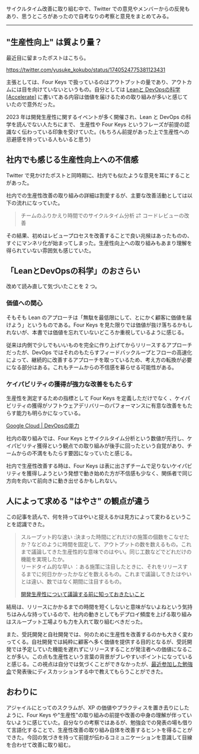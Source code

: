 サイクルタイム改善に取り組む中で、Twitter での意見やメンバーからの反発もあり、思うところがあったので自考なりの考察と意見をまとめてみる。

---

## "生産性向上" は質より量？

最近目に留まったポストはこちら。

<https://twitter.com/yusuke_kokubo/status/1740524775381123431>

主張としては、Four Keys で扱っているのはアウトプットの量であり、アウトカムには目を向けていないというもの。自分としては [Leanと DevOpsの科学[Accelerate]](https://amzn.asia/d/6GwTAP4) に書いてある内容は価値を届けるための取り組みが多いと感じていたので意外だった。

2023 年は開発生産性に関するイベントが多く開催され、Lean と DevOps の科学を読んでない人たちにまで、 生産性や Four Keys というフレーズが前提の認識なく伝わっている印象を受けていた。(もちろん前提があった上で生産性への忌避感を持っている人もいると思う)

## 社内でも感じる生産性向上への不信感

Twitter で見かけたポストと同時期に、社内でも似たような意見を耳にすることがあった。

社内での生産性改善の取り組みの詳細は割愛するが、主要な改善活動としては以下の流れになっていた。

> チームのふりかえり時間でのサイクルタイム分析 ⇄ コードレビューの改善

その結果、初めはレビュープロセスを改善することで良い兆候はあったものの、すぐにマンネリ化が始まってしまった。生産性向上への取り組みもあまり理解を得られていない雰囲気も感じていた。

## 「LeanとDevOpsの科学」のおさらい

改めて読み直して気づいたことを 2 つ。

### 価値への関心

そもそも Lean のアプローチは「無駄を最低限にして、とにかく顧客に価値を届けよう」というものである。Four Keys を見た限りでは価値が抜け落ちるかもしれないが、本書では価値を忘れていないどころか重視しているように感じる。

従来は内側で少しでもいいものを完全に作り上げてからリリースするアプローチだったが、DevOps ではそれのもたらすフィードバックループとフローの高速化によって、継続的に改善するアプローチを取っているため、考え方の転換が必要になる部分はある。これもチームからの不信感を募らせる可能性がある。

### ケイパビリティの獲得が強力な改善をもたらす

生産性を測定するための指標として Four Keys を定義しただけでなく
、ケイパビリティの獲得がソフトウェアデリバリーのパフォーマンスに有意な改善をもたらす能力も明らかになっている。

[Google Cloud | DevOpsの能力](https://cloud.google.com/architecture/devops?hl=ja)

社内の取り組みでは、Four Keys とサイクルタイム分析という数値が先行し、ケイパビリティ獲得という観点での取り組みが後手に回ったという自覚があり、チームからの不満をもたらす要因になっていたと感じる。

社内で生産性改善する時は、Four Keys は表に出さずチームで足りないケイパビリティを獲得しようという発想で動き始めた方が不信感も少なく、関係者で同じ方向を向いて前向きに動き出せるかもしれない。

## 人によって求める "はやさ" の観点が違う

この記事を読んで、何を持ってはやいと捉えるかは見方によって変わるということを認識できた。

> スループット的な速い :決まった時間にどれだけの施策の個数をこなせたか？などのように時間を固定して、アウトプットの数を数えるもの。これまで議論してきた生産性的な意味でのはやい。同じ工数などでどれだけの機能を実現したか。  
> リードタイム的な早い ：ある施策に注目したときに、それをリリースするまでに何日かかったかなどを数えるもの。これまで議論してきたはやいとは違い、数ではなく期間に注目するもの。
> 
> [開発生産性について議論する前に知っておきたいこと
](https://qiita.com/hirokidaichi/items/53f0865398829bdebef1#%E9%96%8B%E7%99%BA%E7%94%9F%E7%94%A3%E6%80%A7%E3%81%8C%E9%AB%98%E3%81%8F%E3%81%A6%E3%82%82%E9%96%8B%E7%99%BA%E3%81%8C%E6%97%A9%E3%81%84%E8%A8%B3%E3%81%A7%E3%81%AF%E3%81%AA%E3%81%84)

結局は、リリースにかかるまでの時間を短くしないと意味がないよねという気持ちはみんな持っているので、社内の動きとしてもデプロイ頻度を上げる取り組みはスループット工場よりも力を入れて取り組むべきだった。

また、受託開発と自社開発では、何のために生産性を改善するのかも大きく変わってくる。自社開発では純粋に顧客へ多く価値を提供する目的となるが、受託開発では予定していた機能を遅れずにリリースすることが発注者への価値になることが多い。この点も生産性という言葉の背景がブレやすいポイントになっていると感じる。この視点は自分では気づくことができなかったが、[最近参加した勉強会](https://asahikawa.connpass.com/event/305524/)で発表後にディスカッションする中で教えてもらうことができた。

## おわりに

アジャイルにとってのスクラムが、XP の価値やプラクティスを置き去りにしたように、Four Keys や"生産性"の取り組みの前提や改善の中身の理解が伴っていないように感じていた。自分なりの考察ではあるが、勉強会での発表の場も借りて言語化することで、生産性改善の取り組み自体を改善するヒントを得ることができた。今回の気づきを持って前提が伝わるコミュニケーションを意識して目線を合わせて改善に取り組む。
